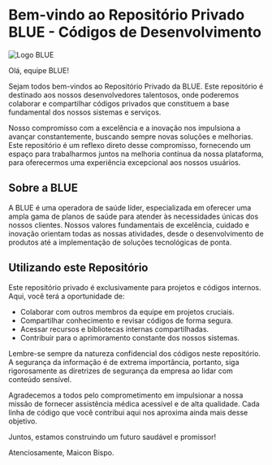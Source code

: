 # Bem-vindo ao Repositório Privado BLUE - Códigos de Desenvolvimento

![Logo BLUE]([link_para_logo.png](https://vendas.bluenacional.com/assets/250x250.png))

Olá, equipe BLUE!

Sejam todos bem-vindos ao Repositório Privado da BLUE. Este repositório é destinado aos nossos desenvolvedores talentosos, onde poderemos colaborar e compartilhar códigos privados que constituem a base fundamental dos nossos sistemas e serviços.

Nosso compromisso com a excelência e a inovação nos impulsiona a avançar constantemente, buscando sempre novas soluções e melhorias. Este repositório é um reflexo direto desse compromisso, fornecendo um espaço para trabalharmos juntos na melhoria contínua da nossa plataforma, para oferecermos uma experiência excepcional aos nossos usuários.

## Sobre a BLUE

A BLUE é uma operadora de saúde líder, especializada em oferecer uma ampla gama de planos de saúde para atender às necessidades únicas dos nossos clientes. Nossos valores fundamentais de excelência, cuidado e inovação orientam todas as nossas atividades, desde o desenvolvimento de produtos até a implementação de soluções tecnológicas de ponta.

## Utilizando este Repositório

Este repositório privado é exclusivamente para projetos e códigos internos. Aqui, você terá a oportunidade de:

- Colaborar com outros membros da equipe em projetos cruciais.
- Compartilhar conhecimento e revisar códigos de forma segura.
- Acessar recursos e bibliotecas internas compartilhadas.
- Contribuir para o aprimoramento constante dos nossos sistemas.

Lembre-se sempre da natureza confidencial dos códigos neste repositório. A segurança da informação é de extrema importância, portanto, siga rigorosamente as diretrizes de segurança da empresa ao lidar com conteúdo sensível.

Agradecemos a todos pelo comprometimento em impulsionar a nossa missão de fornecer assistência médica acessível e de alta qualidade. Cada linha de código que você contribui aqui nos aproxima ainda mais desse objetivo.

Juntos, estamos construindo um futuro saudável e promissor!

Atenciosamente,
Maicon Bispo.
